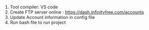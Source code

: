 1. Tool compiler: VS code
2. Create FTP server online : https://dash.infinityfree.com/accounts
3. Update Account information in config file
4. Run bash file to run project 
